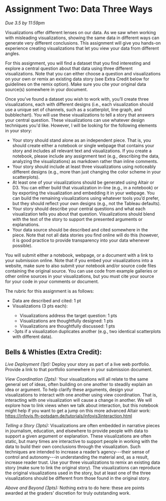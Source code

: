 # Assignment Two: Data Three Ways
*Due 3.5 by 11:59pm*

Visualizations offer different lenses on our data. As we saw when working with misleading visualizations, showing the same data in different ways can generate very different conclusions. This assignment will give you hands-on experience creating visualizations that let you view your data from different angles.

For this assignment, you will find a dataset that you find interesting and explore a central question about that data using three different visualizations. Note that you can either choose a question and visualizations on your own or remix an existing data story (see Extra Credit below for guidelines on the remix option). Make sure you cite your original data source(s) somewhere in your document. 

Once you’ve found a dataset you wish to work with, you’ll create three visualizations, each with different designs (i.e., each visualization should use a unique set of channels, such as a scatterplot, line graph, and bubblechart). You will use these visualizations to tell a story that answers your central question. These visualizations can use whatever design techniques you'd like. However, I will be looking for the following elements in your story: 
<ul>
<li> Your story should stand alone as an independent piece. That is, you should create either a notebook or single webpage that contains your story and includes all relevant text and visualizations. If you create a notebook, please include any assignment text (e.g., describing the data, analyzing the visualizations) as markdown rather than inline comments.</li>   
<li>	Your story should include at least three visualizations using noticeably different designs (e.g., more than just changing the color scheme in your scatterplots). </li>
<li> At least one of your visualizations should be generated using Altair or D3. You can either build that visualization in-line (e.g., in a notebook) or by exporting the visualization and embedding it in your webpage. You can build the remaining visualizations using whatever tools you’d prefer, but they should reflect your own designs (e.g., not the Tableau defaults).</li>
<li>	Your story should describe your central questions and what each visualization tells you about that question. Visualizations should blend with the text of the story to support the presented arguments or explanations.</li>
<li>	Your data source should be described and cited somewhere in the piece. Note that not all data stories you find online will do this (however, it is good practice to provide transparency into your data whenever possible). </li>
</ul>

You will submit either a notebook, webpage, or a document with a link to your submission online. Note that if you embed your visualizations into a website, make sure to also submit your notebook and/or source code files containing the original source. You can use code from example galleries or other online sources in your visualizations, but you must cite your source for your code in your comments or document. 

The rubric for this assignment is as follows: 
<ul>
<li>Data are described and cited: 1 pt</li>
<li> Visualizations (3 pts each): </li>
<ul>
<li>	Visualizations address the target question: 1 pts</li>
<li>	Visualizations are thoughtfully designed: 1 pts</li>
<li>	Visualizations are thoughtfully discussed: 1 pts</li>
</ul>
<li>	-3pts if a visualization duplicates another (e.g., two identical scatterplots with different data). </li>
</ul>

## Bells & Whistles (Extra Credit):

*Live Deployment (1pt):* Deploy your story as part of a live web portfolio. Provide a link to that portfolio somewhere in your submission document. 

*View Coordination (2pts):* Your visualizations will all relate to the same general set of ideas, often building on one another to steadily explain an idea or argument. To help clarify these arguments, design your visualizations to interact with one another using view coordination. That is, interacting with one visualization will cause a change in another. We will explore how to link views when we talk about interaction, but this notebook might help if you want to get a jump on this more advanced Altair work: https://infovis.fh-potsdam.de/tutorials/infovis3interaction.html

*Telling a Story (3pts):* Visualizations are often embedded in narrative pieces in journalism, education, and elsewhere to provide people with data to support a given argument or explanation. These visualizations are often static, but many times are interactive to support people in working with the data to build their own conclusions through the visualization. Such techniques are intended to increase a reader’s agency---their sense of control and autonomy---in understanding the material and, as a result, increase reader trust. Use your three visualizations to remix an existing data story (make sure to link the original story). The visualizations can reproduce the original visualizations used in the story, but at least one of the three visualizations should be different from those found in the original story. 

*Above and Beyond (3pts):* Nothing extra to do here: these are points awarded at the graders' discretion for truly outstanding work. 
